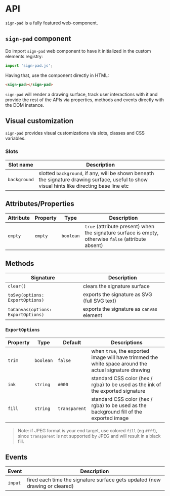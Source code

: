 # API

`sign-pad` is a fully featured web-component.

## `sign-pad` component

Do import `sign-pad` web component to have it initialized in the custom elements registry:
```js
import 'sign-pad.js';
```

Having that, use the component directly in HTML:
```html
<sign-pad></sign-pad>
```

`sign-pad` will render a drawing surface, track user interactions with it and provide the rest of the APIs via properties, methods and events directly with the DOM instance.

## Visual customization

`sign-pad` provides visual customizations via slots, classes and CSS variables.

### Slots

| Slot name    | Description |
|--------------|-------------|
| `background` | slotted `background`, if any, will be shown beneath the signature drawing surface, useful to show visual hints like directing base line etc |

## Attributes/Properties

| Attribute | Property  | Type      | Description |
|-----------|-----------|-----------|-------------|
| `empty`   | `empty`   | `boolean` | `true` (attribute present) when the signature surface is empty, otherwise `false` (attribute absent) |

## Methods

| Signature                          | Description |
|------------------------------------|-------------|
| `clear()`                          | clears the signature surface |
| `toSvg(options: ExportOptions)`    | exports the signature as SVG (full SVG text) |
| `toCanvas(options: ExportOptions)` | exports the signature as `canvas` element |

### `ExportOptions`
| Property | Type      | Default       | Descriptions |
|----------|-----------|---------------|--------------|
| `trim`   | `boolean` | `false`       | when `true`, the exported image will have trimmed the white space around the actual signature drawing |
| `ink`    | `string`  | `#000`        | standard CSS color (hex / rgba) to be used as the ink of the exported signature |
| `fill`   | `string`  | `transparent` | standard CSS color (hex / rgba) to be used as the background fill of the exported image |

> Note: if JPEG format is your end target, use colored `fill` (eg `#fff`), since `transparent` is not supported by JPEG and will result in a black fill.

## Events

| Event   | Description |
|---------|-------------|
| `input` | fired each time the signature surface gets updated (new drawing or cleared) |